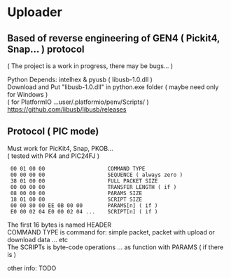 # Uploader
## Based of reverse engineering of GEN4 ( Pickit4, Snap... ) protocol
( The project is a work in progress, there may be bugs... )

Python Depends: intelhex & pyusb ( libusb-1.0.dll )<br> 
Download and Put "libusb-1.0.dll" in python.exe folder ( maybe need only for Windows )<br>
( for PlatformIO ...user/.platformio/penv/Scripts/ )<br>
https://github.com/libusb/libusb/releases<br>


## Protocol ( PIC mode)

Must work for PicKit4, Snap, PKOB...<br>
( tested with PK4 and PIC24FJ )

```
 00 01 00 00                    COMMAND TYPE
 00 00 00 00                    SEQUENCE ( always zero )
 38 01 00 00                    FULL PACKET SIZE
 00 00 00 00                    TRANSFER LENGTH ( if )
 08 00 00 00                    PARAMS SIZE
 18 01 00 00                    SCRIPT SIZE
 00 00 80 00 EE 0B 00 00        PARAMS[n] ( if )
 E0 00 02 04 E0 00 02 04 ...    SCRIPT[n] ( if )
```
The first 16 bytes is named HEADER<br>
COMMAND TYPE is command for: simple packet, packet with upload or download data ... etc<br>
The SCRIPTs is byte-code operations ... as function with PARAMS ( if there is )<br>

other info: TODO
